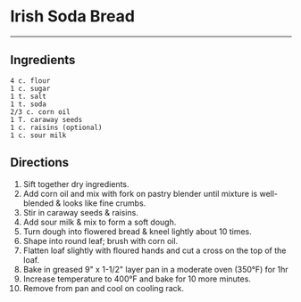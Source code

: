 # Irish Soda Bread
<HR>

## Ingredients
```
4 c. flour
1 c. sugar
1 t. salt
1 t. soda
2/3 c. corn oil
1 T. caraway seeds
1 c. raisins (optional)
1 c. sour milk
```

## Directions
1. Sift together dry ingredients.
2. Add corn oil and mix with fork on pastry blender until mixture is well-blended & looks like fine crumbs.
3. Stir in caraway seeds & raisins.
4. Add sour milk & mix to form a soft dough.
5. Turn dough into flowered bread & kneel lightly about 10 times.
6. Shape into round leaf; brush with corn oil. 
7. Flatten loaf slightly with floured hands and cut a cross on the top of the loaf.
8. Bake in greased 9" x 1-1/2" layer pan in a moderate oven (350°F) for 1hr
9. Increase temperature to 400°F and bake for 10 more minutes.
10. Remove from pan and cool on cooling rack.